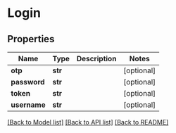 # Login

## Properties
Name | Type | Description | Notes
------------ | ------------- | ------------- | -------------
**otp** | **str** |  | [optional] 
**password** | **str** |  | [optional] 
**token** | **str** |  | [optional] 
**username** | **str** |  | [optional] 

[[Back to Model list]](../README.md#documentation-for-models) [[Back to API list]](../README.md#documentation-for-api-endpoints) [[Back to README]](../README.md)

